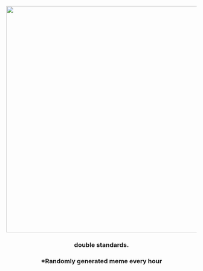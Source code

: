 <p align="center">
        <img src="https://i.redd.it/rgy70rbmbm491.png" width="600" height="600">
        </p>
        <h3 align="center">double standards.</h3>
        <h3 align="center">*Randomly generated meme every hour</h3>
    